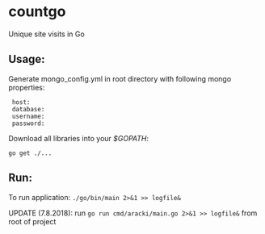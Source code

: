# countgo
Unique site visits in Go

## Usage:

Generate mongo_config.yml in root directory with following mongo properties:
```
 host:
 database: 
 username:
 password: 
```

Download all libraries into your _$GOPATH_:

`go get ./...`

## Run:

To run application: `./go/bin/main 2>&1 >> logfile&`

UPDATE (7.8.2018): run `go run cmd/aracki/main.go 2>&1 >> logfile&` from root of project
